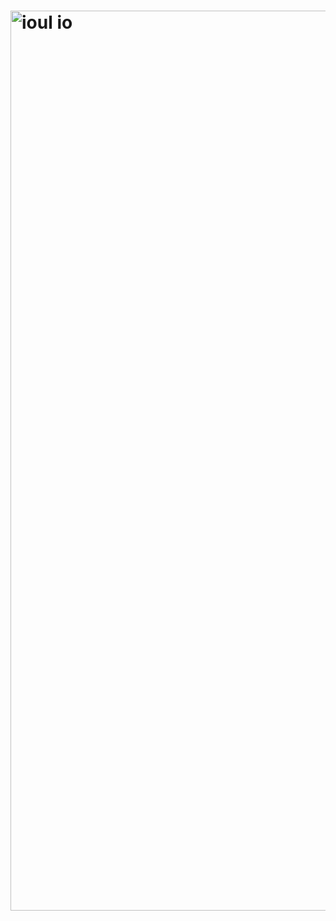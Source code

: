 # <img width="1440" alt="ioul io" src="https://github.com/user-attachments/assets/3765c8c8-9016-4b36-9bae-bc4b79891fe4">
